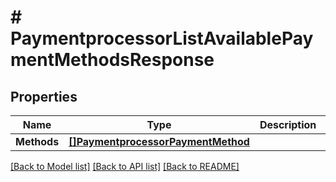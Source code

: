 # # PaymentprocessorListAvailablePaymentMethodsResponse


## Properties 


Name | Type | Description | Notes
------------ | ------------- | ------------- | -------------
**Methods**| [**[]PaymentprocessorPaymentMethod**](PaymentprocessorPaymentMethod.md) |   | [optional]


[[Back to Model list]](../../README.md#models) [[Back to API list]](../../README.md#endpoints) [[Back to README]](../../README.md)

